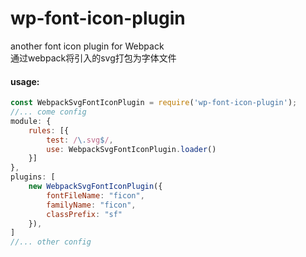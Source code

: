 # wp-font-icon-plugin
another font icon plugin for Webpack  
通过webpack将引入的svg打包为字体文件

#### usage:

```javascript
const WebpackSvgFontIconPlugin = require('wp-font-icon-plugin');
//... come config
module: {
    rules: [{
        test: /\.svg$/,
        use: WebpackSvgFontIconPlugin.loader()
    }]
},
plugins: [
    new WebpackSvgFontIconPlugin({
        fontFileName: "ficon",
        familyName: "ficon",
        classPrefix: "sf"
    }),
]
//... other config
```
